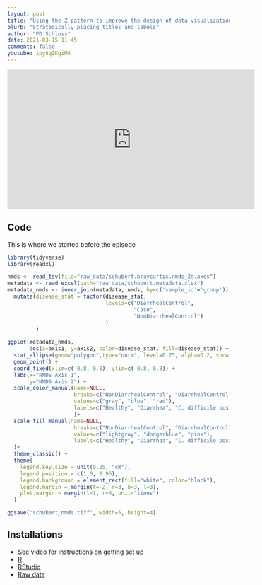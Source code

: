 ```yaml
---
layout: post
title: "Using the Z pattern to improve the design of data visualizations"
blurb: "Strategically placing titles and labels"
author: "PD Schloss"
date: 2021-03-15 11:45
comments: false
youtube: ipy8qZKqiM4
---
```


<iframe style="margin: 0 auto;display:block;" width="560" height="315" src="https://www.youtube.com/embed/{{ page.youtube }}" frameborder="0" allow="accelerometer; autoplay; encrypted-media; gyroscope; picture-in-picture" allowfullscreen></iframe>

## Code

This is where we started before the episode

```R
library(tidyverse)
library(readxl)

nmds <- read_tsv(file="raw_data/schubert.braycurtis.nmds_2d.axes")
metadata <- read_excel(path="raw_data/schubert.metadata.xlsx")
metadata_nmds <- inner_join(metadata, nmds, by=c('sample_id'='group')) %>%
  mutate(disease_stat = factor(disease_stat,
                               levels=c("DiarrhealControl",
                                        "Case",
                                        "NonDiarrhealControl")
                               )
         )

ggplot(metadata_nmds,
       aes(x=axis1, y=axis2, color=disease_stat, fill=disease_stat)) +
  stat_ellipse(geom="polygon",type="norm", level=0.75, alpha=0.2, show.legend=F) +
  geom_point() +
  coord_fixed(xlim=c(-0.8, 0.8), ylim=c(-0.8, 0.8)) +
  labs(x="NMDS Axis 1",
       y="NMDS Axis 2") +
  scale_color_manual(name=NULL,
                     breaks=c("NonDiarrhealControl", "DiarrhealControl", "Case"),
                     values=c("gray", "blue", "red"),
                     labels=c("Healthy", "Diarrhea", "C. difficile positive")
                     )+
  scale_fill_manual(name=NULL,
                     breaks=c("NonDiarrhealControl", "DiarrhealControl", "Case"),
                     values=c("lightgray", "dodgerblue", "pink"),
                     labels=c("Healthy", "Diarrhea", "C. difficile positive")
  )+
  theme_classic() +
  theme(
    legend.key.size = unit(0.25, "cm"),
    legend.position = c(1.0, 0.95),
    legend.background = element_rect(fill="white", color="black"),
    legend.margin = margin(t=-2, r=3, b=3, l=3),
    plot.margin = margin(l=1, r=4, unit="lines")
  )

ggsave("schubert_nmds.tiff", width=5, height=4)
```

## Installations

* [See video](https://www.youtube.com/watch?v=D6CunpqF04E) for instructions on getting set up
* [R](https://r-project.org)
* [RStudio](https://rstudio.com)
* [Raw data](https://github.com/riffomonas/raw_data/releases/latest)
